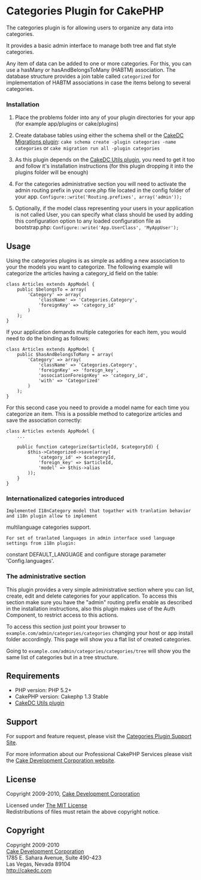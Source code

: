 # Categories Plugin for CakePHP #

The categories plugin is for allowing users to organize any data into categories.

It provides a basic admin interface to manage both tree and flat style categories.

Any item of data can be added to one or more categories. For this, you can use a hasMany or hasAndBelongsToMany (HABTM) association. The database structure provides a join table called `categorized` for implementation of HABTM associations in case the items belong to several categories.

### Installation ##

1. Place the problems folder into any of your plugin directories for your app (for example app/plugins or cake/plugins)

2. Create database tables using either the schema shell or the [CakeDC Migrations plugin](http://github.com/CakeDC/migrations):
	`cake schema create -plugin categories -name categories`
	or
	`cake migration run all -plugin categories`

3. As this plugin depends on the [CakeDC Utils plugin](http://github.com/CakeDC/utils), you need to get it too and follow it's installation instructions (for this plugin dropping it into the plugins folder will be enough)

4. For the categories administrative section you will need to activate the admin routing prefix in your core.php file located in the config folder of your app. 
	`Configure::write('Routing.prefixes', array('admin'));`

5. Optionally, if the model class representing your users in your application is not called User, you can specify what class should be used by adding this configuration option to any loaded configuration file as bootstrap.php:
	`Configure::write('App.UserClass', 'MyAppUser');`

## Usage ##

Using the categories plugins is as simple as adding a new association to your the models you want to categorize. The following example will categorize the articles having a category_id field on the table:

	class Articles extends AppModel {
		public $belongsTo = array(
			'Category' => array(
				'className' => 'Categories.Category',
				'foreignKey' => 'category_id'
			)
		);
	}

If your application demands multiple categories for each item, you would need to do the binding as follows:

	class Articles extends AppModel {
		public $hasAndBelongsToMany = array(
			'Category' => array(
				'className' => 'Categories.Category',
				'foreignKey' => 'foreign_key',
				'associationForeignKey' => 'category_id',
				'with' => 'Categorized'
			)
		);
	}

For this second case you need to provide a model name for each time you categorize an item. This is a possible method to categorize articles and save the association correctly:

	class Articles extends AppModel {
		...

		public function categorize($articleId, $categoryId) {
			$this->Categorized->save(array(
				'category_id' => $categoryId,
				'foreign_key' => $articleId,
				'model' => $this->alias
			));
		}
	}

### Internationalized categories introduced

	Implemented I18nCategory model that togather with tranlation behavior and i18n plugin allow to implement 
multilanguage categories support.

	For set of tranlated languages in admin interface used language settings from i18n plugin:	
constant DEFAULT_LANGUAGE and configure storage parameter 'Config.languages'.	
	
### The administrative section ###

This plugin provides a very simple administrative section where you can list, create, edit and delete categories for your application. To access this section make sure you have the "admin" routing prefix enable as described in the installation instructions, also this plugin makes use of the Auth Component, to restrict access to this actions.

To access this section just point your browser to  `example.com/admin/categories/categories` changing your host or app install folder accordingly. This page will show you a flat list of created categories.

Going to `example.com/admin/categories/categories/tree` will show you the same list of categories but in a tree structure.

## Requirements ##

* PHP version: PHP 5.2+
* CakePHP version: Cakephp 1.3 Stable
* [CakeDC Utils plugin](http://github.com/CakeDC/utils)

## Support ##

For support and feature request, please visit the [Categories Plugin Support Site](http://cakedc.lighthouseapp.com/projects/59968-categories-plugin/).

For more information about our Professional CakePHP Services please visit the [Cake Development Corporation website](http://cakedc.com).

## License ##

Copyright 2009-2010, [Cake Development Corporation](http://cakedc.com)

Licensed under [The MIT License](http://www.opensource.org/licenses/mit-license.php)<br/>
Redistributions of files must retain the above copyright notice.

## Copyright ###

Copyright 2009-2010<br/>
[Cake Development Corporation](http://cakedc.com)<br/>
1785 E. Sahara Avenue, Suite 490-423<br/>
Las Vegas, Nevada 89104<br/>
http://cakedc.com<br/>
